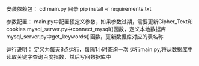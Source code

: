安装依赖包：
cd main.py 目录
pip install -r requirements.txt

参数配置：
main.py中配置预定义参数，如果参数过期，需要更新Cipher_Text和cookies
mysql_server.py中connect_mysql()函数，定义本地数据库
mysql_server.py中get_keywords()函数，更新数据库对应的表名称

运行说明：
定义为每天8点运行，每隔1小时查询一次
运行main.py,将从数据库中读取关键字查询百度指数，然后写回数据库中